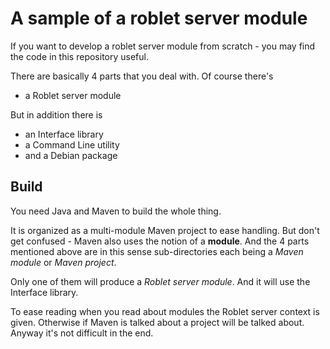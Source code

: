 # A sample of a roblet server module

If you want to develop a roblet server module from scratch - you may find the code in this repository useful.

There are basically 4 parts that you deal with.
Of course there's
* a Roblet server module

But in addition there is
* an Interface library
* a Command Line utility
* and a Debian package

## Build

You need Java and Maven to build the whole thing.

It is organized as a multi-module Maven project to ease handling.
But don't get confused - Maven also uses the notion of a __module__.
And the 4 parts mentioned above are in this sense sub-directories each being a _Maven module_ or _Maven project_.

Only one of them will produce a _Roblet server module_.
And it will use the Interface library.

To ease reading when you read about modules the Roblet server context is given.
Otherwise if Maven is talked about a project will be talked about.
Anyway it's not difficult in the end.
